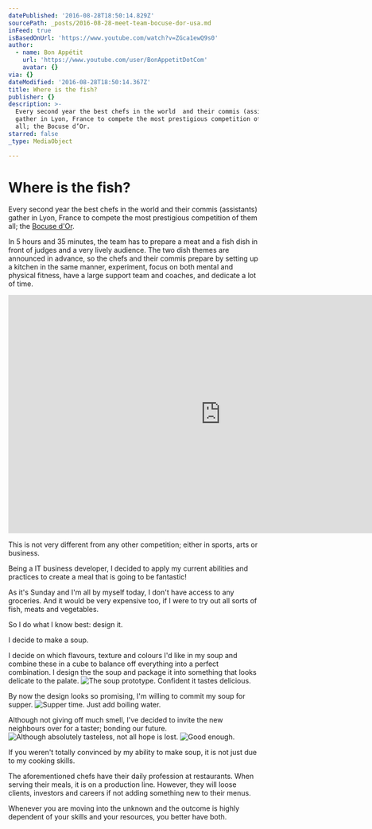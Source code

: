 ```yaml
---
datePublished: '2016-08-28T18:50:14.829Z'
sourcePath: _posts/2016-08-28-meet-team-bocuse-dor-usa.md
inFeed: true
isBasedOnUrl: 'https://www.youtube.com/watch?v=ZGca1ewQ9s0'
author:
  - name: Bon Appétit
    url: 'https://www.youtube.com/user/BonAppetitDotCom'
    avatar: {}
via: {}
dateModified: '2016-08-28T18:50:14.367Z'
title: Where is the fish?
publisher: {}
description: >-
  Every second year the best chefs in the world  and their commis (assistants)
  gather in Lyon, France to compete the most prestigious competition of them
  all; the Bocuse d’Or.
starred: false
_type: MediaObject

---
```

# Where is the fish?

Every second year the best chefs in the world and their commis (assistants) gather in Lyon, France to compete the most prestigious competition of them all; the [Bocuse d'Or][0].

In 5 hours and 35 minutes, the team has to prepare a meat and a fish dish in front of judges and a very lively audience. The two dish themes are announced in advance, so the chefs and their commis prepare by setting up a kitchen in the same manner, experiment, focus on both mental and physical fitness, have a large support team and coaches, and dedicate a lot of time.

<iframe src="https://cdn.embedly.com/widgets/media.html?src=https%3A%2F%2Fwww.youtube.com%2Fembed%2FZGca1ewQ9s0%3Ffeature%3Doembed&amp;url=http%3A%2F%2Fwww.youtube.com%2Fwatch%3Fv%3DZGca1ewQ9s0&amp;image=https%3A%2F%2Fi.ytimg.com%2Fvi%2FZGca1ewQ9s0%2Fhqdefault.jpg&amp;key=b7d04c9b404c499eba89ee7072e1c4f7&amp;type=text%2Fhtml&amp;schema=youtube" width="854" height="480" scrolling="no" frameborder="0" allowfullscreen="" style=""></iframe>

This is not very different from any other competition; either in sports, arts or business.

Being a IT business developer, I decided to apply my current abilities and practices to create a meal that is going to be fantastic!

As it's Sunday and I'm all by myself today, I don't have access to any groceries. And it would be very expensive too, if I were to try out all sorts of fish, meats and vegetables.

So I do what I know best: design it.

I decide to make a soup.

I decide on which flavours, texture and colours I'd like in my soup and combine these in a cube to balance off everything into a perfect combination. I design the the soup and package it into something that looks delicate to the palate.
![The soup prototype. Confident it tastes delicious.](https://s3-us-west-2.amazonaws.com/the-grid-img/p/812b535072fd238556602c82ae7e98a7339d89f8.jpg)

By now the design looks so promising, I'm willing to commit my soup for supper.
![Supper time. Just add boiling water.](https://s3-us-west-2.amazonaws.com/the-grid-img/p/038b9b7d759da2ab9a94d26e1f3f3e80b43d87a8.jpg)

Although not giving off much smell, I've decided to invite the new neighbours over for a taster; bonding our future.
![Although absolutely tasteless, not all hope is lost.](https://s3-us-west-2.amazonaws.com/the-grid-img/p/749a18442c03de3db7ed8654a41b14c404d0cfd2.jpg)
![Good enough.](https://s3-us-west-2.amazonaws.com/the-grid-img/p/91d15768dbcb7f406240a9b4db682bda0ce5ecef.jpg)

If you weren't totally convinced by my ability to make soup, it is not just due to my cooking skills.

The aforementioned chefs have their daily profession at restaurants. When serving their meals, it is on a production line. However, they will loose clients, investors and careers if not adding something new to their menus.

Whenever you are moving into the unknown and the outcome is highly dependent of your skills and your resources, you better have both.

[0]: https://en.m.wikipedia.org/wiki/Bocuse_d%27Or "Bocuse d'Or"